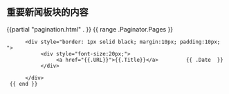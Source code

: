 <!DOCTYPE html>
<html lang="en">
  <head>
    <meta charset="UTF-8" />
    <link href="/css/style.css" rel="stylesheet">
<link href="/css/bootstrap.min.css" rel="stylesheet">
    <script src="/js/bootstrap.min.js"></script>
  </head>
  <body>
	
<img src="/pic/banner2.PNG" alt="" class="mb3">
<h2>重要新闻板块的内容</h2>
	{{partial "pagination.html" . }}
  {{ range .Paginator.Pages }}
           
          <div style="border: 1px solid black; margin:10px; padding:10px; ">
               <div style="font-size:20px;">
                    <a href="{{.URL}}">{{.Title}}</a>         {{ .Date  }}
               </div>
       
          </div>
     {{ end }}


  </body>
</html>
